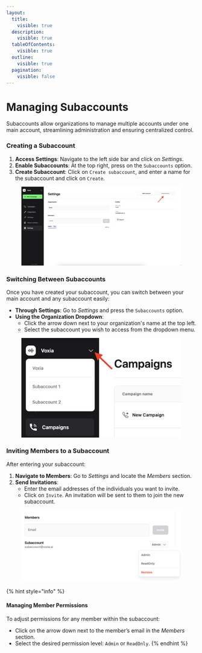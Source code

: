 ```yaml
---
layout:
  title:
    visible: true
  description:
    visible: true
  tableOfContents:
    visible: true
  outline:
    visible: true
  pagination:
    visible: false
---
```


# Managing Subaccounts

Subaccounts allow organizations to manage multiple accounts under one main account, streamlining administration and ensuring centralized control.

### Creating a Subaccount

1. **Access Settings**: Navigate to the left side bar and click on _Settings_.
2. **Enable Subaccounts**: At the top right, press on the `Subaccounts` option.
3. **Create Subaccount**: Click on `Create subaccount`, and enter a name for the subaccount and click on `Create`.

<figure><img src="../.gitbook/assets/Screenshot 2024-06-03 at 12.43.46 2 (1).png" alt=""><figcaption></figcaption></figure>

### Switching Between Subaccounts

Once you have created your subaccount, you can switch between your main account and any subaccount easily:

* **Through Settings**: Go to _Settings_ and press the `Subaccounts` option.
* **Using the Organization Dropdown**:
  * Click the arrow down next to your organization's name at the top left.
  * Select the subaccount you wish to access from the dropdown menu.

<figure><img src="../.gitbook/assets/Screenshot 2024-06-03 at 14.00.38.png" alt="" width="563"><figcaption></figcaption></figure>

### Inviting Members to a Subaccount

After entering your subaccount:

1. **Navigate to Members**: Go to _Settings_ and locate the _Members_ section.
2. **Send Invitations**:
   * Enter the email addresses of the individuals you want to invite.
   * Click on `Invite`. An invitation will be sent to them to join the new subaccount.

<figure><img src="../.gitbook/assets/Screenshot 2024-06-03 at 13.28.32.png" alt="" width="563"><figcaption></figcaption></figure>

{% hint style="info" %}
#### Managing Member Permissions

To adjust permissions for any member within the subaccount:

* Click on the arrow down next to the member’s email in the _Members_ section.
* Select the desired permission level: `Admin` or `ReadOnly`.
{% endhint %}
